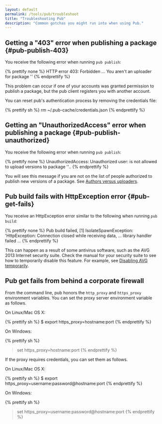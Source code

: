 ```yaml
---
layout: default
permalink: /tools/pub/troubleshoot
title: "Troubleshooting Pub"
description: "Common gotchas you might run into when using Pub."
---
```


## Getting a "403" error when publishing a package {#pub-publish-403}

You receive the following error when running `pub publish`:

{% prettify none %}
HTTP error 403: Forbidden
...
You aren't an uploader for package '<foo>'
{% endprettify %}

This problem can occur if one of your accounts was granted permission to
publish a package, but the pub client registers you with another account.

You can reset pub's authentication process by removing the credentials file:

{% prettify sh %}
rm ~/.pub-cache/credentials.json
{% endprettify %}

## Getting an "UnauthorizedAccess" error when publishing a package {#pub-publish-unauthorized}

You receive the following error when running `pub publish`:

{% prettify none %}
UnauthorizedAccess: Unauthorized user: <username> is not allowed to upload versions to package '<foo>'..
{% endprettify %}

You will see this message if you are not on the list of people
authorized to publish new versions of a package.
See [Authors versus uploaders](publishing#authors-versus-uploaders).

## Pub build fails with HttpException error {#pub-get-fails}

You receive an HttpException error similar to the following when
running `pub build`:

{% prettify none %}
Pub build failed, [1] IsolateSpawnException: 'HttpException: Connection closed while receiving data,
...
library handler failed
...
{% endprettify %}

This can happen as a result of some antivirus software, such as the
AVG 2013 Internet security suite. Check the manual for your security
suite to see how to temporarily
disable this feature. For example, see
[Disabling AVG temporarily](http://www.avg.com/ww-en/faq.num-3857).

## Pub get fails from behind a corporate firewall

From the command line, pub honors the `http_proxy` and `https_proxy`
environment variables.
You can set the proxy server environment variable as follows.

On Linux/Mac OS X:

{% prettify sh %}
$ export https_proxy=hostname:port
{% endprettify %}

On Windows:

{% prettify sh %}
> set https_proxy=hostname:port
{% endprettify %}

If the proxy requires credentials, you can set them as follows.

On Linux/Mac OS X:

{% prettify sh %}
$ export https_proxy=username:password@hostname:port
{% endprettify %}

On Windows:

{% prettify sh %}
> set https_proxy=username:password@hostname:port
{% endprettify %}

